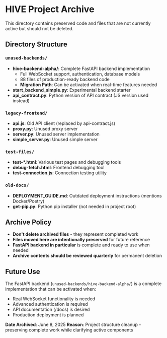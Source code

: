 # HIVE Project Archive

This directory contains preserved code and files that are not currently active but should not be deleted.

## Directory Structure

### `unused-backends/`
- **hive-backend-alpha/**: Complete FastAPI backend implementation
  - Full WebSocket support, authentication, database models
  - 88 files of production-ready backend code
  - **Migration Path**: Can be activated when real-time features needed
- **start_backend_simple.py**: Experimental backend starter
- **api_contract.py**: Python version of API contract (JS version used instead)

### `legacy-frontend/` 
- **api.js**: Old API client (replaced by api-contract.js)
- **proxy.py**: Unused proxy server
- **server.py**: Unused server implementation  
- **simple_server.py**: Unused simple server

### `test-files/`
- **test-*.html**: Various test pages and debugging tools
- **debug-fetch.html**: Frontend debugging tool
- **test-connection.js**: Connection testing utility

### `old-docs/`
- **DEPLOYMENT_GUIDE.md**: Outdated deployment instructions (mentions Docker/Poetry)
- **get-pip.py**: Python pip installer (not needed in project root)

## Archive Policy

- **Don't delete archived files** - they represent completed work
- **Files moved here are intentionally preserved** for future reference
- **FastAPI backend in particular** is complete and ready to use when needed
- **Archive contents should be reviewed quarterly** for permanent deletion

## Future Use

The FastAPI backend (`unused-backends/hive-backend-alpha/`) is a complete implementation that can be activated when:
- Real WebSocket functionality is needed
- Advanced authentication is required  
- API documentation (/docs) is desired
- Production deployment is planned

**Date Archived**: June 8, 2025
**Reason**: Project structure cleanup - preserving complete work while clarifying active components